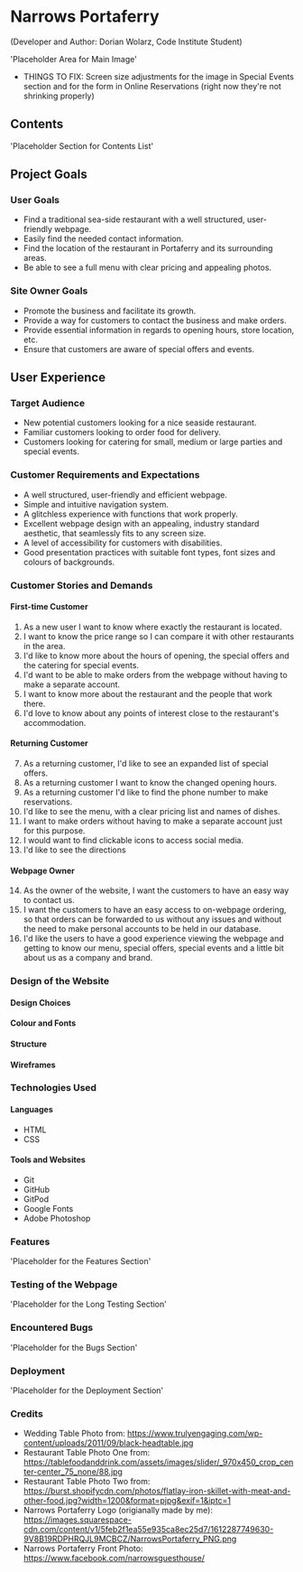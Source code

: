 # Narrows Portaferry
(Developer and Author: Dorian Wolarz, Code Institute Student)

'Placeholder Area for Main Image'

* THINGS TO FIX: Screen size adjustments for the image in Special Events section and for the form
in Online Reservations (right now they're not shrinking properly)

## Contents

'Placeholder Section for Contents List'

## Project Goals

### User Goals

* Find a traditional sea-side restaurant with a well structured, user-friendly webpage.
* Easily find the needed contact information.
* Find the location of the restaurant in Portaferry and its surrounding areas.
* Be able to see a full menu with clear pricing and appealing photos.

### Site Owner Goals

* Promote the business and facilitate its growth.
* Provide a way for customers to contact the business and make orders.
* Provide essential information in regards to opening hours, store location, etc.
* Ensure that customers are aware of special offers and events.

## User Experience

### Target Audience

* New potential customers looking for a nice seaside restaurant.
* Familiar customers looking to order food for delivery.
* Customers looking for catering for small, medium or large parties and special events.

### Customer Requirements and Expectations

* A well structured, user-friendly and efficient webpage.
* Simple and intuitive navigation system.
* A glitchless experience with functions that work properly.
* Excellent webpage design with an appealing, industry standard aesthetic, that seamlessly fits to any screen size.
* A level of accessibility for customers with disabilities.
* Good presentation practices with suitable font types, font sizes and colours of backgrounds.

### Customer Stories and Demands

#### First-time Customer

1. As a new user I want to know where exactly the restaurant is located.
2. I want to know the price range so I can compare it with other restaurants in the area.
3. I'd like to know more about the hours of opening, the special offers and the catering for special events.
4. I'd want to be able to make orders from the webpage without having to make a separate account.
5. I want to know more about the restaurant and the people that work there.
6. I'd love to know about any points of interest close to the restaurant's accommodation.

#### Returning Customer

7. As a returning customer, I'd like to see an expanded list of special offers.
8. As a returning customer I want to know the changed opening hours.
9. As a returning customer I'd like to find the phone number to make reservations.
10. I'd like to see the menu, with a clear pricing list and names of dishes.
11. I want to make orders without having to make a separate account just for this purpose.
12. I would want to find clickable icons to access social media.
13. I'd like to see the directions

#### Webpage Owner

14. As the owner of the website, I want the customers to have an easy way to contact us.
15. I want the customers to have an easy access to on-webpage ordering, so that orders can be forwarded to us without any issues and without the need to make personal accounts to be held in our database.
16. I'd like the users to have a good experience viewing the webpage and getting to know our menu, special offers, special events and a little bit about us as a company and brand.

### Design of the Website

#### Design Choices

#### Colour and Fonts

#### Structure

#### Wireframes

### Technologies Used

#### Languages

* HTML
* CSS

#### Tools and Websites

* Git
* GitHub
* GitPod
* Google Fonts
* Adobe Photoshop

### Features

'Placeholder for the Features Section'

### Testing of the Webpage

'Placeholder for the Long Testing Section'

### Encountered Bugs

'Placeholder for the Bugs Section'

### Deployment

'Placeholder for the Deployment Section'

### Credits

* Wedding Table Photo from: https://www.trulyengaging.com/wp-content/uploads/2011/09/black-headtable.jpg
* Restaurant Table Photo One from: https://tablefoodanddrink.com/assets/images/slider/_970x450_crop_center-center_75_none/88.jpg
* Restaurant Table Photo Two from: https://burst.shopifycdn.com/photos/flatlay-iron-skillet-with-meat-and-other-food.jpg?width=1200&format=pjpg&exif=1&iptc=1
* Narrows Portaferry Logo (origianally made by me): https://images.squarespace-cdn.com/content/v1/5feb2f1ea55e935ca8ec25d7/1612287749630-9V8B19RDPHRQJL9MCBCZ/NarrowsPortaferry_PNG.png
* Narrows Portaferry Front Photo: https://www.facebook.com/narrowsguesthouse/
